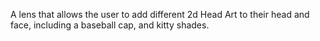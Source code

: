 A lens that allows the user to add different 2d Head Art to their head and face, including a baseball cap, and kitty shades.
